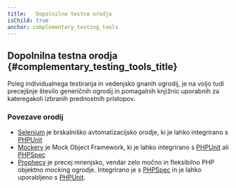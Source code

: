 ```yaml
---
title:   Dopolnilna testna orodja
isChild: true
anchor: complementary_testing_tools
---
```


## Dopolnilna testna orodja {#complementary_testing_tools_title}

Poleg individualnega testiranja in vedenjsko gnanih ogrodij, je na voljo tudi precejšnje število generičnih ogrodij in pomagalnih knjižnic uporabnih
za kateregakoli izbranih prednostnih pristopov.

### Povezave orodij

* [Selenium](http://seleniumhq.org/) je brskalniško avtomatizacijsko orodje, ki je lahko integrirano s [PHPUnit](http://phpunit.de/manual/current/en/selenium.html)
* [Mockery](https://github.com/padraic/mockery) je Mock Object Framework, ki je lahko integrirano s [PHPUnit](http://phpunit.de/) ali [PHPSpec](http://www.phpspec.net/)
* [Prophecy](https://github.com/phpspec/prophecy) je precej mnenjsko, vendar zelo močno in fleksibilno PHP objektno mocking ogrodje. Integrirano je s [PHPSpec](http://www.phpspec.net/) in je lahko uporabljeno s [PHPUnit](http://phpunit.de/).
